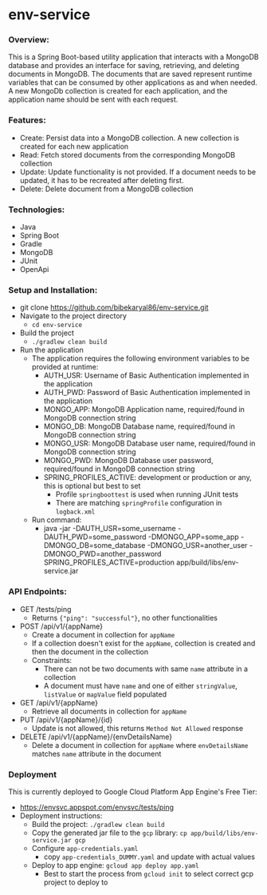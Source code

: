 # env-service

### Overview:

This is a Spring Boot-based utility application that interacts with a MongoDB database and provides an interface
for saving, retrieving, and deleting documents in MongoDB.
The documents that are saved represent runtime variables that can be consumed by other applications as and when needed.
A new MongoDb collection is created for each application, and the application name should be sent with each request.

### Features:

* Create: Persist data into a MongoDB collection. A new collection is created for each new application
* Read: Fetch stored documents from the corresponding MongoDB collection
* Update: Update functionality is not provided. If a document needs to be updated, it has to be recreated after deleting first.
* Delete: Delete document from a MongoDB collection

### Technologies:

* Java
* Spring Boot
* Gradle
* MongoDB
* JUnit
* OpenApi

### Setup and Installation:
* git clone https://github.com/bibekaryal86/env-service.git
* Navigate to the project directory
  * `cd env-service`
* Build the project
  * `./gradlew clean build`
* Run the application
  * The application requires the following environment variables to be provided at runtime:
    * AUTH_USR: Username of Basic Authentication implemented in the application
    * AUTH_PWD: Password of Basic Authentication implemented in the application
    * MONGO_APP: MongoDB Application name, required/found in MongoDB connection string
    * MONGO_DB: MongoDB Database name, required/found in MongoDB connection string
    * MONGO_USR: MongoDB Database user name, required/found in MongoDB connection string
    * MONGO_PWD: MongoDB Database user password, required/found in MongoDB connection string
    * SPRING_PROFILES_ACTIVE: development or production or any, this is optional but best to set
      * Profile `springboottest` is used when running JUnit tests
      * There are matching `springProfile` configuration in `logback.xml`
  * Run command:
    * java -jar -DAUTH_USR=some_username -DAUTH_PWD=some_password -DMONGO_APP=some_app -DMONGO_DB=some_database -DMONGO_USR=another_user -DMONGO_PWD=another_password SPRING_PROFILES_ACTIVE=production app/build/libs/env-service.jar

### API Endpoints:
* GET /tests/ping
  * Returns `{"ping": "successful"}`, no other functionalities
* POST /api/v1/{appName}
  * Create a document in collection for `appName`
  * If a collection doesn't exist for the `appName`, collection is created and then the document in the collection
  * Constraints:
    * There can not be two documents with same `name` attribute in a collection
    * A document must have `name` and one of either `stringValue`, `listValue` or `mapValue` field populated
* GET /api/v1/{appName}
  * Retrieve all documents in collection for `appName`
* PUT /api/v1/{appName}/{id}
  * Update is not allowed, this returns `Method Not Allowed` response
* DELETE /api/v1/{appName}/{envDetailsName}
  * Delete a document in collection for `appName` where `envDetailsName` matches `name` attribute in the document

### Deployment
This is currently deployed to Google Cloud Platform App Engine's Free Tier:
* https://envsvc.appspot.com/envsvc/tests/ping
* Deployment instructions:
  * Build the project: `./gradlew clean build`
  * Copy the generated jar file to the `gcp` library: `cp app/build/libs/env-service.jar gcp`
  * Configure `app-credentials.yaml`
    * copy `app-credentials_DUMMY.yaml` and update with actual values
  * Deploy to app engine: `gcloud app deploy app.yaml`
    * Best to start the process from `gcloud init` to select correct gcp project to deploy to
